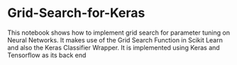 # Grid-Search-for-Keras
This notebook shows how to implement grid search for parameter tuning on Neural Networks. It makes use of the Grid Search Function in Scikit Learn and also the Keras Classifier  Wrapper. It is implemented using Keras and Tensorflow as its back end
 
